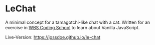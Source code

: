 # LeChat

A minimal concept for a tamagotchi-like chat with a cat. Written for an exercise in [WBS Coding School](https://www.wbscodingschool.com) to learn about Vanilla JavaScript.

Live-Version: https://jossdoe.github.io/le-chat
